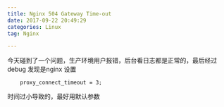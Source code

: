 ```yaml
---
title: Nginx 504 Gateway Time-out
date: 2017-09-22 20:49:29
categories: Linux
tag: Nginx

---
```



今天碰到了一个问题，生产环境用户报错，后台看日志都是正常的，最后经过debug 发现是nginx 设置 <!-- more -->
``` Shell
	proxy_connect_timeout = 3;
```
时间过小导致的，最好用默认参数
